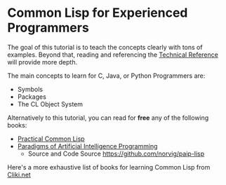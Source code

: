 # Common Lisp for Experienced Programmers

The goal of this tutorial is to teach the concepts clearly with tons of examples. Beyond that, reading and referencing the [Technical Reference](https://lisp-docs.github.io/cl-language-reference/) will provide more depth.

The main concepts to learn for C, Java, or Python Programmers are:

- Symbols
- Packages
- The CL Object System

Alternatively to this tutorial, you can read for **free** any of the following books:

- [Practical Common Lisp](https://gigamonkeys.com/book/)
- [Paradigms of Artificial Intelligence Programming](https://norvig.github.io/paip-lisp/#/)
  - Source and Code Source https://github.com/norvig/paip-lisp

Here's a more exhaustive list of books for learning Common Lisp from [Cliki.net](https://cliki.net/Lisp%20books)
